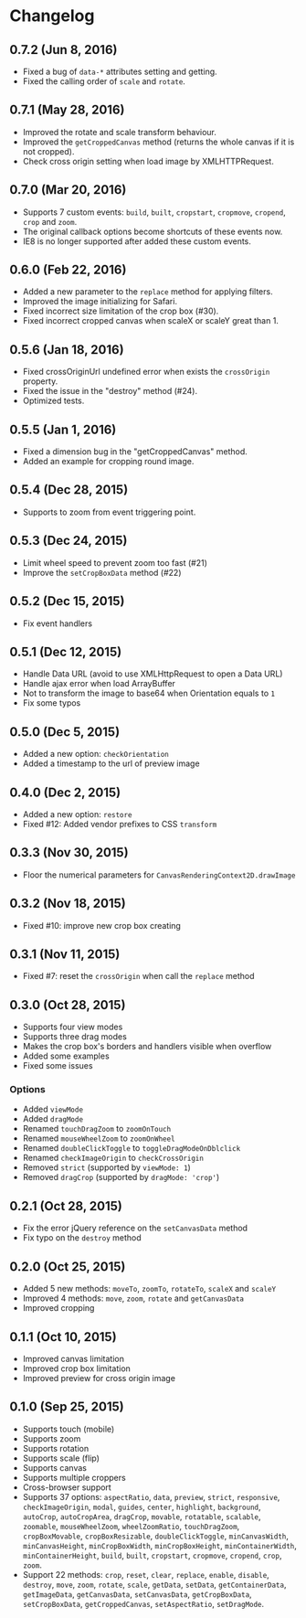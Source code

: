 # Changelog


## 0.7.2 (Jun 8, 2016)

- Fixed a bug of `data-*` attributes setting and getting.
- Fixed the calling order of `scale` and `rotate`.


## 0.7.1 (May 28, 2016)

- Improved the rotate and scale transform behaviour.
- Improved the `getCroppedCanvas` method (returns the whole canvas if it is not cropped).
- Check cross origin setting when load image by XMLHTTPRequest.


## 0.7.0 (Mar 20, 2016)

- Supports 7 custom events: `build`, `built`, `cropstart`, `cropmove`, `cropend`, `crop` and `zoom`.
- The original callback options become shortcuts of these events now.
- IE8 is no longer supported after added these custom events.


## 0.6.0 (Feb 22, 2016)

- Added a new parameter to the `replace` method for applying filters.
- Improved the image initializing for Safari.
- Fixed incorrect size limitation of the crop box (#30).
- Fixed incorrect cropped canvas when scaleX or scaleY great than 1.


## 0.5.6 (Jan 18, 2016)

- Fixed crossOriginUrl undefined error when exists the `crossOrigin` property.
- Fixed the issue in the "destroy" method (#24).
- Optimized tests.


## 0.5.5 (Jan 1, 2016)

- Fixed a dimension bug in the "getCroppedCanvas" method.
- Added an example for cropping round image.


## 0.5.4 (Dec 28, 2015)

- Supports to zoom from event triggering point.


## 0.5.3 (Dec 24, 2015)

- Limit wheel speed to prevent zoom too fast (#21)
- Improve the `setCropBoxData` method (#22)


## 0.5.2 (Dec 15, 2015)

- Fix event handlers


## 0.5.1 (Dec 12, 2015)

- Handle Data URL (avoid to use XMLHttpRequest to open a Data URL)
- Handle ajax error when load ArrayBuffer
- Not to transform the image to base64 when Orientation equals to `1`
- Fix some typos


## 0.5.0 (Dec 5, 2015)

- Added a new option: `checkOrientation`
- Added a timestamp to the url of preview image


## 0.4.0 (Dec 2, 2015)

- Added a new option: `restore`
- Fixed #12: Added vendor prefixes to CSS `transform`


## 0.3.3 (Nov 30, 2015)

- Floor the numerical parameters for `CanvasRenderingContext2D.drawImage`


## 0.3.2 (Nov 18, 2015)

- Fixed #10: improve new crop box creating


## 0.3.1 (Nov 11, 2015)

- Fixed #7: reset the `crossOrigin` when call the `replace` method


## 0.3.0 (Oct 28, 2015)

- Supports four view modes
- Supports three drag modes
- Makes the crop box's borders and handlers visible when overflow
- Added some examples
- Fixed some issues


### Options

- Added `viewMode`
- Added `dragMode`
- Renamed `touchDragZoom` to `zoomOnTouch`
- Renamed `mouseWheelZoom` to `zoomOnWheel`
- Renamed `doubleClickToggle` to `toggleDragModeOnDblclick`
- Renamed `checkImageOrigin` to `checkCrossOrigin`
- Removed `strict` (supported by `viewMode: 1`)
- Removed `dragCrop` (supported by `dragMode: 'crop'`)


## 0.2.1 (Oct 28, 2015)

- Fix the error jQuery reference on the `setCanvasData` method
- Fix typo on the `destroy` method


## 0.2.0 (Oct 25, 2015)

- Added 5 new methods: `moveTo`, `zoomTo`, `rotateTo`, `scaleX` and `scaleY`
- Improved 4 methods:  `move`, `zoom`, `rotate` and `getCanvasData`
- Improved cropping


## 0.1.1 (Oct 10, 2015)

- Improved canvas limitation
- Improved crop box limitation
- Improved preview for cross origin image


## 0.1.0 (Sep 25, 2015)

- Supports touch (mobile)
- Supports zoom
- Supports rotation
- Supports scale (flip)
- Supports canvas
- Supports multiple croppers
- Cross-browser support
- Supports 37 options: `aspectRatio`, `data`, `preview`, `strict`, `responsive`, `checkImageOrigin`, `modal`, `guides`, `center`, `highlight`, `background`, `autoCrop`, `autoCropArea`, `dragCrop`, `movable`, `rotatable`, `scalable`, `zoomable`, `mouseWheelZoom`, `wheelZoomRatio`, `touchDragZoom`, `cropBoxMovable`, `cropBoxResizable`, `doubleClickToggle`, `minCanvasWidth`, `minCanvasHeight`, `minCropBoxWidth`, `minCropBoxHeight`, `minContainerWidth`, `minContainerHeight`, `build`, `built`, `cropstart`, `cropmove`, `cropend`, `crop`, `zoom`.
- Support 22 methods: `crop`, `reset`, `clear`, `replace`, `enable`, `disable`, `destroy`, `move`, `zoom`, `rotate`, `scale`, `getData`, `setData`, `getContainerData`, `getImageData`, `getCanvasData`, `setCanvasData`, `getCropBoxData`, `setCropBoxData`, `getCroppedCanvas`, `setAspectRatio`, `setDragMode`.
